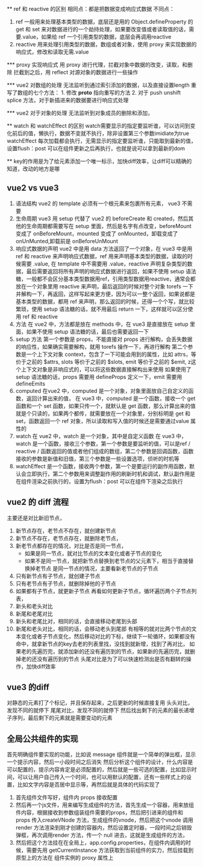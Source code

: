 ** ref 和 reactive 的区别
相同点：都是把数据变成响应式数据
不同点：
1. ref 一般用来处理基本类型的数据，底层还是用的 Object.defineProperty 的 get 和 set 来对数据进行的一个劫持处理，如果要改变值或者读取值的话，需要.value，如果给 ref 一个引用类型的数据，底层会再调用reactive
2. reactive 用来处理引用类型的数据，数组或者对象，使用 proxy 来实现数据的响应式，修改和读取无需.value

*** proxy 实现响应式
用 proxy 进行代理，拦截对象中数据的改变，读取，和删除
拦截到之后，用 reflect 对源对象的数据进行一些操作

*** vue2 对数组的处理
无法监听到通过索引添加的数据，以及直接设置length
重写了数组的七个方法：
    1. 修改 __proto__ 指向重写的方法
    2. 对于 push unshift splice 方法，对于新插进来的数据要进行响应式处理

*** vue2 对于对象的处理
无法监听到对象成员的删除和添加，

** watch 和 watchEffect 的区别
watch需要显示的指定要监听谁，可以访问到变化前后的值，懒执行，数据不变就不执行，除非设置第三个参数imidiate为true
watchEffect 每次加载都会执行，无需显示的指定要监听谁，只能取到最新的值，设置flush：post 可以在组件更新之后再执行，也就是说可以拿到最新的dom

** key的作用是为了给元素添加一个唯一标示，加快diff效率，让diff可以精确的知道，改动的地方是哪

## vue2 vs vue3
1. 语法结构
vue2 的 template 必须有一个根元素来包裹所有元素， vue3 不需要
2. 生命周期
vue3 用 setup 代替了 vue2 的 beforeCreate 和 created，然后其他的生命周期都需要写在 setup 里面，然后是名字有点改变，beforeMount 变成了 onBeforeMount，mounted 变成了 onMounted，卸载变成了 onUnMunted,卸载前是 onBeforeUnMount
3. 响应式数据的声明
vue2 中是用 data 方法返回了一个对象，在 vue3 中是用 ref 和 reactive 来声明响应式数据，ref 用来声明基本类型的数据，读取的时候需要 .value, 在 template 中不需要用 .value，reactive 声明复杂类型的数据，最后需要返回将所有声明的响应式数据进行返回，如果不使用 setup 语法糖，一般都不会区分基本类型数据用ref，引用类型数据用reactive，通常会都放在一个对象里用 reactive 来声明，最后返回的时候对整个对象 torefs 一下并解构一下，再返回，这样写起来更方便，因为可以一整个返回，如果说都是基本类型的数据，都用 ref 来声明，那么返回的时候，还得一个个写，就比较繁琐，使用 setup 语法糖的话，就不用最后 return 一下，这样就可以区分使用 ref 和 reactive
4. 方法
在 vue2 中，方法都是放在 methods 中，在 vue3 是直接放在 setup 里面，如果不使用 setup 语法糖的话，最后也需要返回一下
5. setup 方法
第一个参数是 props，不能直接对 props 进行解构，会丢失数据的响应性，如果确实需要解构，就用 torefs 操作一下，再进行解构
第二个参数是一个上下文对象 context，包含了一下可能会用到的属性，比如 attrs，等价于之前的 $attrs, slots 等价于之前的 $slots, emit 等价于之前的 $emit, z这个上下文对象是非响应式的，可以将这些数据直接解构出来使用
如果使用了 setup 语法糖的话，props 需要用 defineProps 定义一下，emit 需要用 defineEmits 
6. computed 
在vue2 中，computed 是一个对象，对象里面放自己自定义的函数，返回计算出来的值，
在 vue3 中，computed 是一个函数，接收一个 get 函数和一个 set 函数，如果只传一个，就默认是 get 函数，那么计算出来的值就是个只读的，如果两个都传，就需要放在一个对象里，分别标明是 get 和 set，函数返回一个 ref 对象，所以读取和写入值的时候还是需要通过value 属性的  
7. watch
在 vue2 中，watch 是一个对象，其中是自定义函数
在 vue3 中，watch 是一个函数，接收三个参数，第一个参数是要监听的值，可以是ref / reactive / 函数返回的值或者他们组成的数组，第二个参数是回调函数，函数接收的参数是新值和旧值，第三个参数是一些设置选项，侦听的时机等
8. watchEffect
是一个函数，接收两个参数，第一个是要运行的副作用函数，默认会立即执行，第二个参数用来调整副作用的刷新时机和调试，默认副作用是在组件渲染之前执行的，设置为flush：post 可以在组件下渲染之后执行


## vue2 的 diff 流程
主要还是对比新旧节点，
1. 新节点存在，老节点不存在，就创建新节点
2. 新节点不存在，老节点存在，就删除老节点，
3. 新老节点都存在的情况，对比是否是同一节点，
    - 如果是同一节点，就对比节点的文本变化或者子节点的变化
    - 如果不是同一节点，就把新节点替换到老节点的父元素下，相当于直接替换掉老节点
是同一节点的情况，主要看新老节点的子节点
1. 只有新节点有子节点，就创建子节点
2. 只有老节点有子节点，就删除掉他的子节点
3. 如果都有子节点，就更新子节点
再看如何更新子节点，循环遍历两个子节点列表，
1. 新头和老头对比
2. 新尾和老尾对比
3. 新头和老尾比对，相同的话，会直接移动老尾到头部
4. 新尾和老头对比，相同的话，会移动老头到尾部
有相等的就对比两个节点的文本变化或者子节点变化，然后移动对比的下标，继续下一轮循环，如果都没有命中，就拿新节点的key去老的列表里找，没找到就新增，找到了再对比，
如果老的先遍历完，就添加新的还没有遍历到的节点，如果新的先遍历完，就删掉老的还没有遍历到的节点
头尾对比是为了可以快速检测出是否有翻转的操作，加快diff效率

## vue3 的diff
对静态的元素打了个标记，并且保存起来，之后更新的时候直接复用
头头对比，发现不同的就停下
尾尾对比，发现不同的就停下
然后找出剩下的元素的最长递增子序列，最后剩下的元素就是需要变动的元素

## 全局公共组件的实现
首先明确组件要实现的功能，比如说 message 组件就是一个简单的弹出框，显示一个提示内容，然后一小段时间之后消失
然后分析这个组件的设计，什么内容是可以配置的，提示内容肯定是必须配置的，然后就是一些可选的配置，比如显示时间，可以让用户自己传入一个时间，也可以用默认的配置，还有一些样式上的设置，比如文字内容是否居中显示等，再然后就是具体的代码实现了
1. 首先组件文件写好，组件内 props 接收配置
2. 然后再一个js文件，用来编写生成组件的方法，首先生成一个容器，用来放组件内容，根据接收到参数组装组件需要的props，然后把引进来的组件和 props 传入createVNode 方法，生成组件的vnode，然后把这个vnode 调用 render 方法渲染到刚才创建的容器内，然后设置定时器，一段时间之后销毁弹框，再次调用render 方法，传一个 null 进去，这就是生成组件的方法，
3. 然后把这个方法挂在在全局上，app.config.properties，在组件内调用的时候，需要先用 getCurrentInstance 方法获取到当前组件的实力，然后挂载到原型上的方法在 组件实例的 proxy 属性上
